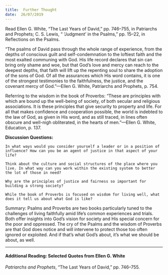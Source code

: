 ```yaml
---
title:  Further Thought
date:  26/07/2019
---
```


Read Ellen G. White, “The Last Years of David,” pp. 746–755, in Patriarchs and Prophets; C. S. Lewis, “ ‘Judgment’ in the Psalms,” pp. 15–22, in Reflections on the Psalms.

“The psalms of David pass through the whole range of experience, from the depths of conscious guilt and self-condemnation to the loftiest faith and the most exalted communing with God. His life record declares that sin can bring only shame and woe, but that God’s love and mercy can reach to the deepest depths, that faith will lift up the repenting soul to share the adoption of the sons of God. Of all the assurances which His word contains, it is one of the strongest testimonies to the faithfulness, the justice, and the covenant mercy of God.”—Ellen G. White, Patriarchs and Prophets, p. 754.

Referring to the wisdom in the book of Proverbs: “These are principles with which are bound up the well-being of society, of both secular and religious associations. It is these principles that give security to property and life. For all that makes confidence and cooperation possible, the world is indebted to the law of God, as given in His word, and as still traced, in lines often obscure and well-nigh obliterated, in the hearts of men.”—Ellen G. White, Education, p. 137.

**Discussion Questions:**

`In what ways would you consider yourself a leader or in a position of influence? How can you be an agent of justice in that aspect of your life?`

`Think about the culture and social structures of the place where you live. In what way can you work within the existing system to better the lot of those in need?`

`Why are the principles of justice and fairness so important for building a strong society?`

`While the book of Proverbs is focused on wisdom for living well, what does it tell us about what God is like?`

Summary: Psalms and Proverbs are two books particularly tuned to the challenges of living faithfully amid life’s common experiences and trials. Both offer insights into God’s vision for society and His special concern for the poor and oppressed. The cry of the Psalms and the wisdom of Proverbs are that God does notice and will intervene to protect those too often ignored or exploited. And if that’s what God’s about, it’s what we should be about, as well.

---

#### Additional Reading: Selected Quotes from Ellen G. White

_Patriarchs and Prophets_, “The Last Years of David,” pp. 746–755. 